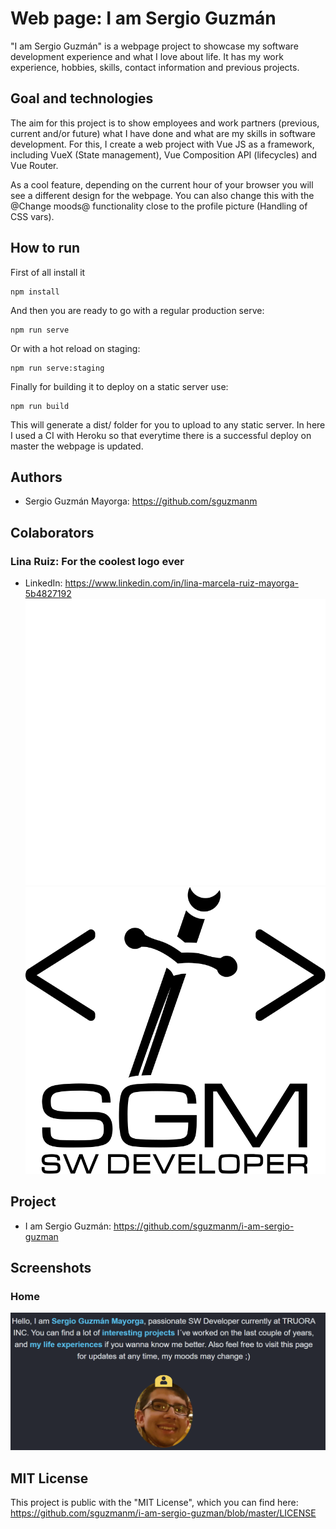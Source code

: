# Web page: I am Sergio Guzmán

"I am Sergio Guzmán" is a webpage project to showcase my software development experience and what I love about life. It has my work experience, hobbies, skills, contact information and previous projects.

## Goal and technologies

The aim for this project is to show employees and work partners (previous, current and/or future) what I have done and what are my skills in software development. For this, I create a web project with Vue JS as a framework, including VueX (State management), Vue Composition API (lifecycles) and Vue Router. 

As a cool feature, depending on the current hour of your browser you will see a different design for the webpage. You can also change this with the @Change moods@ functionality close to the profile picture (Handling of CSS vars). 

## How to run

First of all install it
```
npm install
```

And then you are ready to go with a regular production serve: 

```
npm run serve
```

Or with a hot reload on staging:
```
npm run serve:staging
```

Finally for building it to deploy on a static server use:
```
npm run build
```

This will generate a dist/ folder for you to upload to any static server. In here I used a CI with Heroku so that everytime there is a successful deploy on master the webpage is updated.


## Authors

- Sergio Guzmán Mayorga: https://github.com/sguzmanm

## Colaborators

### Lina Ruiz: For the coolest logo ever
- LinkedIn: https://www.linkedin.com/in/lina-marcela-ruiz-mayorga-5b4827192
![WebPage logo dark](./preview/logo-dark.svg "WebPage logo dark")
![WebPage logo white](./preview/logo-white.svg "WebPage logo white")


## Project

- I am Sergio Guzmán: https://github.com/sguzmanm/i-am-sergio-guzman

## Screenshots

### Home

![Home page image](./preview/i-am-sergio-guzman.png "Home page")


## MIT License

This project is public with the "MIT License", which you can find here: https://github.com/sguzmanm/i-am-sergio-guzman/blob/master/LICENSE


